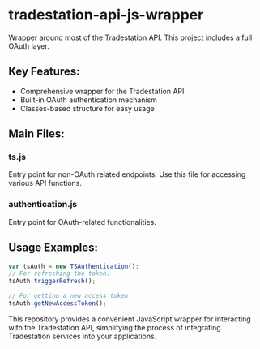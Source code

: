 # tradestation-api-js-wrapper

Wrapper around most of the Tradestation API. This project includes a full OAuth layer.

## Key Features:
- Comprehensive wrapper for the Tradestation API
- Built-in OAuth authentication mechanism
- Classes-based structure for easy usage

## Main Files:
### ts.js
Entry point for non-OAuth related endpoints. Use this file for accessing various API functions.

### authentication.js
Entry point for OAuth-related functionalities.

## Usage Examples:

```Javascript
var tsAuth = new TSAuthentication();
// For refreshing the token.
tsAuth.triggerRefresh();

// For getting a new access token
tsAuth.getNewAccessToken();
```

This repository provides a convenient JavaScript wrapper for interacting with the Tradestation API, simplifying the process of integrating Tradestation services into your applications.
